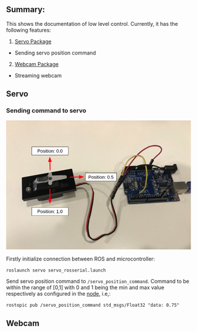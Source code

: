 ## Summary:

This shows the documentation of low level control. Currently, it has the following features:

1. [Servo Package](#servo)
  * Sending servo position command
  
2. [Webcam Package](#webcam)
  * Streaming webcam





## Servo
### Sending command to servo

![microcontroller](https://github.com/nyangshawbin/ws_moveit/blob/hardware/hardware/servo/images/servo.png)

Firstly initialize connection between ROS and microcontroller:
```
roslaunch servo servo_rosserial.launch
```

Send servo position command to `/servo_position_command`. Command to be within the range of [0,1] with 0 and 1 being the min and max value respectively as configured in the [node](https://github.com/nyangshawbin/ws_moveit/blob/d7b1760fbd5dd7b9577fccc9010608f5222a2b4d/hardware/servo/arduino_servo/servo_ros/servo_ros.ino#L17), i.e,:
```
rostopic pub /servo_position_command std_msgs/Float32 "data: 0.75" 
```


## Webcam 

